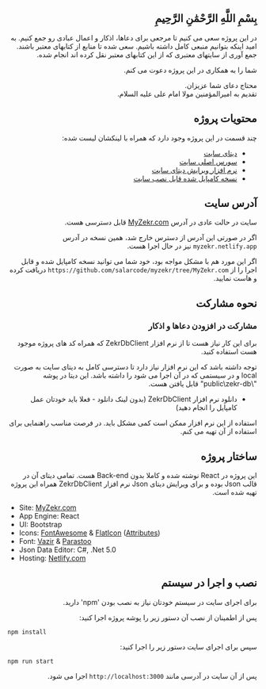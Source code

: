 
<div dir="rtl">

## بِسْمِ اللَّهِ الرَّحْمَٰنِ الرَّحِيمِ

در این پروژه سعی می کنیم تا مرجعی برای دعاها، اذکار و اعمال عبادی رو جمع کنیم.
به امید اینکه بتوانیم منبعی کامل داشته باشیم.
سعی شده تا منابع از کتابهای معتبر باشند. جمع آوری از سایتهای معتبری که از این کتابهای معتبر نقل کرده اند انجام شده.

شما را به همکاری در این پروژه دعوت می کنم.

محتاج دعای شما عزیزان.  
تقدیم به امیرالمؤمنین مولا امام علی علیه السلام.

## محتویات پروژه
چند قسمت در این پروژه وجود دارد که همراه با لینکشان لیست شده:
 - [دیتای سایت](https://github.com/salarcode/myzekr/tree/main/MyZekr/public/zekr-db)
 - [سورس اصلی سایت](https://github.com/salarcode/myzekr/tree/main/MyZekr)
 - [نرم افزار ویرایش دیتای سایت](https://github.com/salarcode/myzekr/tree/main/ZekrDbManager)
 - [نسخه کامپایل شده قابل نصب سایت](https://github.com/salarcode/myzekr/tree/MyZekr.com)

## آدرس سایت
سایت در حالت عادی در آدرس [MyZekr.com](https://myzekr.com/) قابل دسترسی هست.

اگر در صورتی این آدرس از دسترس خارج شد، همین نسخه در آدرس `myzekr.netlify.app` نیز در حال اجرا هست.

اگر این مورد هم با مشکل مواجه بود، خود شما می توانید نسخه کامپایل شده و قابل اجرا را از `https://github.com/salarcode/myzekr/tree/MyZekr.com` دریافت کرده و هاست نمایید.

## نحوه مشارکت
### مشارکت در افزودن دعاها و اذکار
برای این کار نیاز هست تا از نرم افزار ZekrDbClient که همراه کد های پروژه موجود هست استفاده کنید.

توجه داشته باشد که این نرم افزار نیاز دارد تا دسترسی کامل به دیتای سایت به صورت local و در سیستمی که در آن اجرا می شود را داشته باشد. این دیتا در پوشه "\public\zekr-db" قابل یافتن هست. 

 - دانلود نرم افزار ZekrDbClient (بدون لینک دانلود - فعلا باید خودتان عمل کامپایل را انجام دهید)

استفاده از این نرم افزار ممکن است کمی مشکل باید. در فرصت مناسب راهنمایی برای استفاده از آن تهیه می کنم.

## ساختار پروژه
این پروژه در React نوشته شده و کاملا بدون Back-end هست. تمامی دیتای آن در قالب Json بوده و برای ویرایش دیتای Json نرم افزار ZekrDbClient همراه این پروژه تهیه شده است.

</div>

 - Site: [MyZekr.com](https://myzekr.com/)
 - App Engine: React
 - UI: Bootstrap
 - Icons: [FontAwesome](https://fontawesome.com/) & [FlatIcon](https://www.flaticon.com/) ([Attributes](https://github.com/salarcode/myzekr/tree/MyZekr.com/assets/icons))
 - Font: [Vazir](https://rastikerdar.github.io/vazir-font/) & [Parastoo](https://rastikerdar.github.io/parastoo-font/)
 - Json Data Editor: C#, .Net 5.0
 - Hosting: [Netlify.com](https://www.netlify.com/)

<div dir="rtl">

## نصب و اجرا در سیستم

برای اجرای سایت در سیستم خودتان نیاز به نصب بودن 'npm' دارید.

پس از اطمینان از نصب آن دستور زیر را پوشه پروژه اجرا کنید:

<div dir="ltr">

	npm install
</div>

سپس برای اجرای سایت دستور زیر را اجرا کنید:

<div dir="ltr">

	npm run start
</div>

پس از آن سایت در آدرسی مانند `http://localhost:3000` اجرا می شود.

</div>
